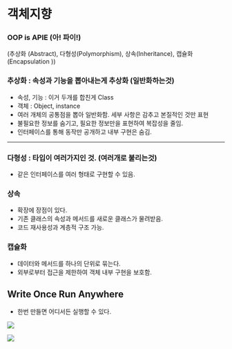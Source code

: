 
# 객체지향

### OOP is APIE (아! 파이!)

(추상화 (Abstract), 다형성(Polymorphism), 상속(Inheritance), 캡슐화(Encapsulation ))

### 추상화 : 속성과 기능을 뽑아내는게 추상화 (일반화하는것)

- 속성, 기능 : 이거 두개를 합친게 Class
- 객체 : Object, instance
- 여러 개체의 공통점을 뽑아 일반화함. 세부 사항은 감추고 본질적인 것만 표현
- 불필요한 정보를 숨기고, 필요한 정보만을 표현하여 복잡성을 줄임.
- 인터페이스를 통해 동작만 공개하고 내부 구현은 숨김.

---

### 다형성 : 타입이 여러가지인 것. (여러개로 불리는것)

- 같은 인터페이스를 여러 형태로 구현할 수 있음.

### 상속

- 확장에 장점이 있다.
- 기존 클래스의 속성과 메서드를 새로운 클래스가 물려받음.
- 코드 재사용성과 계층적 구조 가능.

### 캡슐화

- 데이터와 메서드를 하나의 단위로 묶는다.
- 외부로부터 접근을 제한하여 객체 내부 구현을 보호함.

## Write Once Run Anywhere

- 한번 만들면 어디서든 실행할 수 있다.

![](https://i.imgur.com/iyY9VLE.png)

![](https://i.imgur.com/CKfkH2a.png)